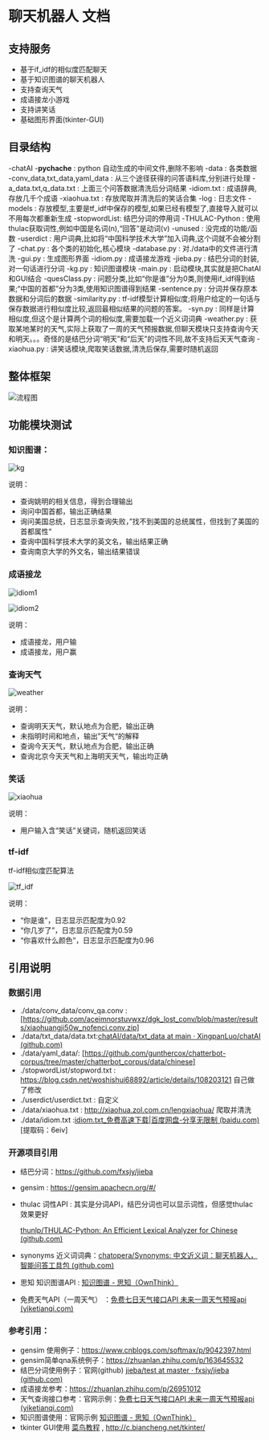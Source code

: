 # 聊天机器人 文档

## 支持服务

  * 基于if_idf的相似度匹配聊天
  * 基于知识图谱的聊天机器人
  * 支持查询天气
  * 成语接龙小游戏
  * 支持讲笑话   
  * 基础图形界面(tkinter-GUI) 

## 目录结构

-chatAI
  -__pychache__ : python 自动生成的中间文件,删除不影响
  -data : 各类数据
    -conv_data,txt_data,yaml_data : 从三个途径获得的问答语料库,分别进行处理
    -a_data.txt,q_data.txt : 上面三个问答数据清洗后分词结果
    -idiom.txt : 成语辞典,存放几千个成语
    -xiaohua.txt : 存放爬取并清洗后的笑话合集
  -log : 日志文件
  -models : 存放模型,主要是tf_idf中保存的模型,如果已经有模型了,直接导入就可以不用每次都重新生成
  -stopwordList: 结巴分词的停用词
  -THULAC-Python : 使用thulac获取词性,例如中国是名词(n),“回答”是动词(v)
  -unused : 没完成的功能/函数
  -userdict : 用户词典,比如将“中国科学技术大学”加入词典,这个词就不会被分割了
  -chat.py : 各个类的初始化,核心模块
  -database.py : 对./data中的文件进行清洗
  -gui.py : 生成图形界面
  -idiom.py : 成语接龙游戏
  -jieba.py : 结巴分词的封装,对一句话进行分词
  -kg.py : 知识图谱模块
  -main.py : 启动模块,其实就是把ChatAI和GUI结合
  -quesClass.py : 问题分类,比如“你是谁”分为0类,则使用if_idf得到结果;“中国的首都”分为3类,使用知识图谱得到结果
  -sentence.py : 分词并保存原本数据和分词后的数据
  -similarity.py : tf-idf模型计算相似度;将用户给定的一句话与保存数据进行相似度比较,返回最相似结果的问题的答案。
  -syn.py : 同样是计算相似度,但这个是计算两个词的相似度,需要加载一个近义词词典
  -weather.py : 获取某地某时的天气,实际上获取了一周的天气预报数据,但聊天模块只支持查询今天和明天。。。奇怪的是结巴分词“明天”和“后天”的词性不同,故不支持后天天气查询
  -xiaohua.py : 讲笑话模块,爬取笑话数据,清洗后保存,需要时随机返回

## 整体框架

![流程图](聊天机器人文档.assets/流程图.jpg)

## 功能模块测试

### 知识图谱：

![kg](聊天机器人文档.assets/kg.png)

说明：

* 查询姚明的相关信息，得到合理输出
* 询问中国首都，输出正确结果
* 询问美国总统，日志显示查询失败，”找不到美国的总统属性，但找到了美国的首都属性“
* 查询中国科学技术大学的英文名，输出结果正确
* 查询南京大学的外文名，输出结果错误

### 成语接龙

![idiom1](聊天机器人文档.assets/idiom1.png)

![idiom2](聊天机器人文档.assets/idiom2.png)

说明：

* 成语接龙，用户输
* 成语接龙，用户赢

### 查询天气

![weather](聊天机器人文档.assets/weather.png)

说明：

* 查询明天天气，默认地点为合肥，输出正确
* 未指明时间和地点，输出”天气“的解释
* 查询今天天气，默认地点为合肥，输出正确
* 查询北京今天天气和上海明天天气，输出均正确

### 笑话

![xiaohua](聊天机器人文档.assets/xiaohua.png)

说明：

* 用户输入含“笑话”关键词，随机返回笑话

### tf-idf

tf-idf相似度匹配算法

![tf_idf](聊天机器人文档.assets/tf_idf.png)

说明：

* “你是谁”，日志显示匹配度为0.92 
* “你几岁了”，日志显示匹配度为0.59
* “你喜欢什么颜色”，日志显示匹配度为0.96

## 引用说明

### 数据引用

* ./data/conv_data/conv_qa.conv :    [https://github.com/aceimnorstuvwxz/dgk_lost_conv/blob/master/results/xiaohuangji50w_nofenci.conv.zip]
* ./data/txt_data/data.txt:[chatAI/data/txt_data at main · XingpanLuo/chatAI (github.com)](https://github.com/XingpanLuo/chatAI/tree/main/data/txt_data)
* ./data/yaml_data/: [https://github.com/gunthercox/chatterbot-corpus/tree/master/chatterbot_corpus/data/chinese]
* ./stopwordList/stopword.txt : https://blog.csdn.net/woshishui68892/article/details/108203121 自己做了修改
* ./userdict/userdict.txt : 自定义
* ./data/xiaohua.txt : http://xiaohua.zol.com.cn/lengxiaohua/ 爬取并清洗
* ./data/idiom.txt :[idiom.txt_免费高速下载|百度网盘-分享无限制 (baidu.com)](https://pan.baidu.com/s/1dFFyHQ5) [提取码：6eiv]

### 开源项目引用

* 结巴分词：https://github.com/fxsjy/jieba

* gensim : https://gensim.apachecn.org/#/

* thulac 词性API : 其实是分词API，结巴分词也可以显示词性，但感觉thulac 效果更好 

  [thunlp/THULAC-Python: An Efficient Lexical Analyzer for Chinese (github.com)](https://github.com/thunlp/THULAC-Python)

* synonyms 近义词词典：[chatopera/Synonyms: 中文近义词：聊天机器人，智能问答工具包 (github.com)](https://github.com/chatopera/Synonyms)

* 思知 知识图谱API : [知识图谱 - 思知（OwnThink）](https://www.ownthink.com/docs/kg/)

* 免费天气API（一周天气） ：[免费七日天气接口API 未来一周天气预报api (yiketianqi.com)](https://www.yiketianqi.com/index/doc?version=week)

### 参考引用：

* gensim 使用例子：https://www.cnblogs.com/softmax/p/9042397.html
* gensim简单qna系统例子：https://zhuanlan.zhihu.com/p/163645532
* 结巴分词使用例子：官网(github) [jieba/test at master · fxsjy/jieba (github.com)](https://github.com/fxsjy/jieba/tree/master/test)
* 成语接龙参考：https://zhuanlan.zhihu.com/p/26951012
* 天气查询接口参考：官网示例：[免费七日天气接口API 未来一周天气预报api (yiketianqi.com)](https://www.yiketianqi.com/index/doc?version=week)
* 知识图谱使用：官网示例 [知识图谱 - 思知（OwnThink）](https://www.ownthink.com/docs/kg/)
* tkinter GUI使用 [菜鸟教程](https://www.runoob.com/python/python-gui-tkinter.html)  , http://c.biancheng.net/tkinter/

